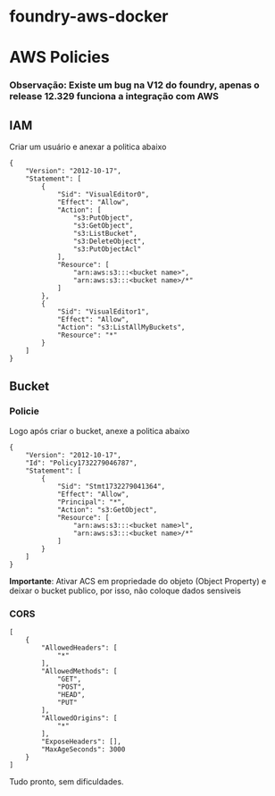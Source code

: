 # foundry-aws-docker

# AWS Policies

### Observação: Existe um bug na V12 do foundry, apenas o release 12.329 funciona a integração com AWS

## IAM


Criar um usuário e anexar a politica abaixo
```
{
    "Version": "2012-10-17",
    "Statement": [
        {
            "Sid": "VisualEditor0",
            "Effect": "Allow",
            "Action": [
                "s3:PutObject",
                "s3:GetObject",
                "s3:ListBucket",
                "s3:DeleteObject",
                "s3:PutObjectAcl"
            ],
            "Resource": [
                "arn:aws:s3:::<bucket name>",
                "arn:aws:s3:::<bucket name>/*"
            ]
        },
        {
            "Sid": "VisualEditor1",
            "Effect": "Allow",
            "Action": "s3:ListAllMyBuckets",
            "Resource": "*"
        }
    ]
}
```

## Bucket

### Policie

Logo após criar o bucket, anexe a politica abaixo
```
{
    "Version": "2012-10-17",
    "Id": "Policy1732279046787",
    "Statement": [
        {
            "Sid": "Stmt1732279041364",
            "Effect": "Allow",
            "Principal": "*",
            "Action": "s3:GetObject",
            "Resource": [
                "arn:aws:s3:::<bucket name>l",
                "arn:aws:s3:::<bucket name>/*"
            ]
        }
    ]
}
```
**Importante**: Ativar ACS em propriedade do objeto (Object Property) e deixar o bucket publico, por isso, não coloque dados sensiveis

### CORS
```
[
    {
        "AllowedHeaders": [
            "*"
        ],
        "AllowedMethods": [
            "GET",
            "POST",
            "HEAD",
            "PUT"
        ],
        "AllowedOrigins": [
            "*"
        ],
        "ExposeHeaders": [],
        "MaxAgeSeconds": 3000
    }
]
```



Tudo pronto, sem dificuldades.